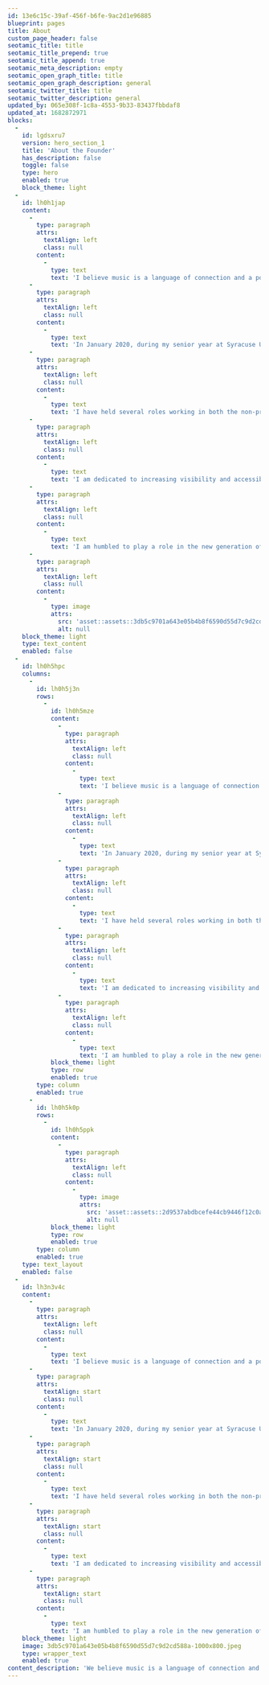 ```yaml
---
id: 13e6c15c-39af-456f-b6fe-9ac2d1e96885
blueprint: pages
title: About
custom_page_header: false
seotamic_title: title
seotamic_title_prepend: true
seotamic_title_append: true
seotamic_meta_description: empty
seotamic_open_graph_title: title
seotamic_open_graph_description: general
seotamic_twitter_title: title
seotamic_twitter_description: general
updated_by: 065e308f-1c8a-4553-9b33-83437fbbdaf8
updated_at: 1682872971
blocks:
  -
    id: lgdsxru7
    version: hero_section_1
    title: 'About the Founder'
    has_description: false
    toggle: false
    type: hero
    enabled: true
    block_theme: light
  -
    id: lh0h1jap
    content:
      -
        type: paragraph
        attrs:
          textAlign: left
          class: null
        content:
          -
            type: text
            text: 'I believe music is a language of connection and a powerful tool to spread waves of change.'
      -
        type: paragraph
        attrs:
          textAlign: left
          class: null
        content:
          -
            type: text
            text: 'In January 2020, during my senior year at Syracuse University where I studied the music business in the Bandier Program, I founded The Eyes & Ears Agency. Here, I discovered the opportunity to marry my passion for music with my love of social impact work.'
      -
        type: paragraph
        attrs:
          textAlign: left
          class: null
        content:
          -
            type: text
            text: 'I have held several roles working in both the non-profit (Global Inheritance) and for-profit (Nvak Collective) sectors of the industry, amplifying creative activism and supporting the careers of female, non-binary, and LGBTQ+ artists in emerging markets respectively. I bring both these perspectives to my work at The Eyes & Ears Agency, creating social impact partnerships that are scalable, impactful, and educational.'
      -
        type: paragraph
        attrs:
          textAlign: left
          class: null
        content:
          -
            type: text
            text: 'I am dedicated to increasing visibility and accessibility to social impact resources within the music and entertainment industries.'
      -
        type: paragraph
        attrs:
          textAlign: left
          class: null
        content:
          -
            type: text
            text: 'I am humbled to play a role in the new generation of artist-activists who are directly engaged in the change they want to see in the world.'
      -
        type: paragraph
        attrs:
          textAlign: left
          class: null
        content:
          -
            type: image
            attrs:
              src: 'asset::assets::3db5c9701a643e05b4b8f6590d55d7c9d2cd588a-1000x800.jpeg'
              alt: null
    block_theme: light
    type: text_content
    enabled: false
  -
    id: lh0h5hpc
    columns:
      -
        id: lh0h5j3n
        rows:
          -
            id: lh0h5mze
            content:
              -
                type: paragraph
                attrs:
                  textAlign: left
                  class: null
                content:
                  -
                    type: text
                    text: 'I believe music is a language of connection and a powerful tool to spread waves of change.'
              -
                type: paragraph
                attrs:
                  textAlign: left
                  class: null
                content:
                  -
                    type: text
                    text: 'In January 2020, during my senior year at Syracuse University where I studied the music business in the Bandier Program, I founded The Eyes & Ears Agency. Here, I discovered the opportunity to marry my passion for music with my love of social impact work.'
              -
                type: paragraph
                attrs:
                  textAlign: left
                  class: null
                content:
                  -
                    type: text
                    text: 'I have held several roles working in both the non-profit (Global Inheritance) and for-profit (Nvak Collective) sectors of the industry, amplifying creative activism and supporting the careers of female, non-binary, and LGBTQ+ artists in emerging markets respectively. I bring both these perspectives to my work at The Eyes & Ears Agency, creating social impact partnerships that are scalable, impactful, and educational.'
              -
                type: paragraph
                attrs:
                  textAlign: left
                  class: null
                content:
                  -
                    type: text
                    text: 'I am dedicated to increasing visibility and accessibility to social impact resources within the music and entertainment industries.'
              -
                type: paragraph
                attrs:
                  textAlign: left
                  class: null
                content:
                  -
                    type: text
                    text: 'I am humbled to play a role in the new generation of artist-activists who are directly engaged in the change they want to see in the world.'
            block_theme: light
            type: row
            enabled: true
        type: column
        enabled: true
      -
        id: lh0h5k0p
        rows:
          -
            id: lh0h5ppk
            content:
              -
                type: paragraph
                attrs:
                  textAlign: left
                  class: null
                content:
                  -
                    type: image
                    attrs:
                      src: 'asset::assets::2d9537abdbcefe44cb9446f12c0a4604.jpeg'
                      alt: null
            block_theme: light
            type: row
            enabled: true
        type: column
        enabled: true
    type: text_layout
    enabled: false
  -
    id: lh3n3v4c
    content:
      -
        type: paragraph
        attrs:
          textAlign: left
          class: null
        content:
          -
            type: text
            text: 'I believe music is a language of connection and a powerful tool to spread waves of change.'
      -
        type: paragraph
        attrs:
          textAlign: start
          class: null
        content:
          -
            type: text
            text: 'In January 2020, during my senior year at Syracuse University where I studied the music business in the Bandier Program, I founded The Eyes & Ears Agency. Here, I discovered the opportunity to marry my passion for music with my love of social impact work.'
      -
        type: paragraph
        attrs:
          textAlign: start
          class: null
        content:
          -
            type: text
            text: 'I have held several roles working in both the non-profit (Global Inheritance) and for-profit (Nvak Collective) sectors of the industry, amplifying creative activism and supporting the careers of female, non-binary, and LGBTQ+ artists in emerging markets respectively. I bring both these perspectives to my work at The Eyes & Ears Agency, creating social impact partnerships that are scalable, impactful, and educational.'
      -
        type: paragraph
        attrs:
          textAlign: start
          class: null
        content:
          -
            type: text
            text: 'I am dedicated to increasing visibility and accessibility to social impact resources within the music and entertainment industries.'
      -
        type: paragraph
        attrs:
          textAlign: start
          class: null
        content:
          -
            type: text
            text: 'I am humbled to play a role in the new generation of artist-activists who are directly engaged in the change they want to see in the world.'
    block_theme: light
    image: 3db5c9701a643e05b4b8f6590d55d7c9d2cd588a-1000x800.jpeg
    type: wrapper_text
    enabled: true
content_description: 'We believe music is a language of connection and a powerful tool to spread waves of change.'
---
```

